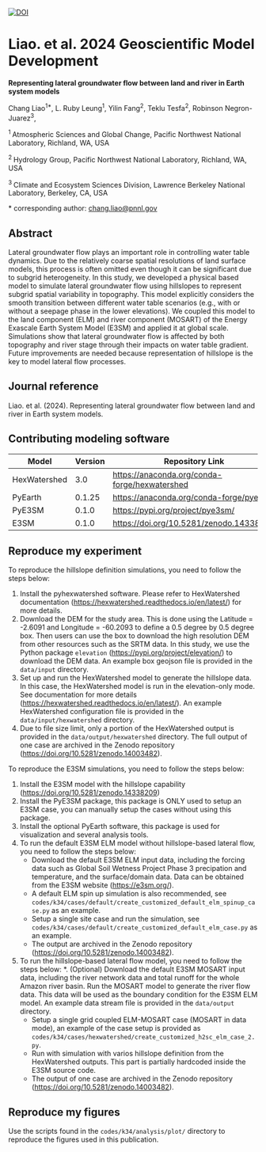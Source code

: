 [![DOI](https://zenodo.org/badge/DOI/10.5281/zenodo.14003482.svg)](https://doi.org/10.5281/zenodo.14003482)


# Liao. et al. 2024 Geoscientific Model Development

**Representing lateral groundwater flow between land and river in Earth system models**

Chang Liao<sup>1\*</sup>,
L. Ruby Leung<sup>1</sup>,
Yilin Fang<sup>2</sup>,
Teklu Tesfa<sup>2</sup>,
Robinson Negron-Juarez<sup>3</sup>,

<sup>1 </sup> Atmospheric Sciences and Global Change, Pacific Northwest National Laboratory, Richland, WA, USA

<sup>2 </sup> Hydrology Group, Pacific Northwest National Laboratory, Richland, WA, USA

<sup>3 </sup> Climate and Ecosystem Sciences Division, Lawrence Berkeley National Laboratory, Berkeley, CA, USA

\* corresponding author:  chang.liao@pnnl.gov

## Abstract

Lateral groundwater flow plays an important role in controlling water table dynamics. Due to the relatively coarse spatial resolutions of land surface models, this process is often omitted even though it can be significant due to subgrid heterogeneity. In this study, we developed a physical based model to simulate lateral groundwater flow using hillslopes to represent subgrid spatial variability in topography. This model explicitly considers the smooth transition between different water table scenarios (e.g., with or without a seepage phase in the lower elevations). We coupled this model to the land component (ELM) and river component (MOSART) of the Energy Exascale Earth System Model (E3SM) and applied it at global scale. Simulations show that lateral groundwater flow is affected by both topography and river stage through their impacts on water table gradient. Future improvements are needed because representation of hillslope is the key to model lateral flow processes.

## Journal reference
Liao. et al. (2024). Representing lateral groundwater flow between land and river in Earth system models.

## Contributing modeling software

| Model | Version | Repository Link | DOI |
|-------|---------|-----------------|-----|
| HexWatershed | 3.0 | https://anaconda.org/conda-forge/hexwatershed | doi.org/10.5281/zenodo.6425881 |
| PyEarth | 0.1.25 | https://anaconda.org/conda-forge/pyearth | doi.org/10.5281/zenodo.6368652 |
| PyE3SM | 0.1.0 | https://pypi.org/project/pye3sm/ | doi.org/10.5281/zenodo.7591982 |
| E3SM | 0.1.0 | https://doi.org/10.5281/zenodo.14338209 |  |

## Reproduce my experiment

To reproduce the hillslope definition simulations, you need to follow the steps below:

1. Install the pyhexwatershed software. Please refer to HexWatershed documentation (https://hexwatershed.readthedocs.io/en/latest/) for more details.
2. Download the DEM for the study area. This is done using the Latitude = -2.6091 and Longitude = -60.2093 to define a 0.5 degree by 0.5 degree box. Then users can use the box to download the high resolution DEM from other resources such as the SRTM data. In this study, we use the Python package `elevation` (https://pypi.org/project/elevation/) to download the DEM data. An example box geojson file is provided in the `data/input` directory.
3. Set up and run the HexWatershed model to generate the hillslope data. In this case, the HexWatershed model is run in the elevation-only mode. See documentation for more details (https://hexwatershed.readthedocs.io/en/latest/). An example HexWatershed configuration file is provided in the `data/input/hexwatershed` directory.
4. Due to file size limit, only a portion of the HexWatershed output is provided in the `data/output/hexwatershed` directory. The full output of one case are archived in the Zenodo repository (https://doi.org/10.5281/zenodo.14003482).

To reproduce the E3SM simulations, you need to follow the steps below:
1. Install the E3SM model with the hillslope capability (https://doi.org/10.5281/zenodo.14338209)
2. Install the PyE3SM package, this package is ONLY used to setup an E3SM case, you can manually setup the cases without using this package.
3. Install the optional PyEarth software, this package is used for visualization and several analysis tools.
4. To run the default E3SM ELM model without hillslope-based lateral flow, you need to follow the steps below:
    * Download the default E3SM ELM input data, including the forcing data such as Global Soil Wetness Project Phase 3 precipation and temperature, and the surface/domain data. Data can be obtained from the E3SM website (https://e3sm.org/).
    * A default ELM spin up simulation is also recommended, see `codes/k34/cases/default/create_customized_default_elm_spinup_case.py` as an example.
    * Setup a single site case and run the simulation, see `codes/k34/cases/default/create_customized_default_elm_case.py` as an example.
    * The output are archived in the Zenodo repository (https://doi.org/10.5281/zenodo.14003482).
5. To run the hillslope-based lateral flow model, you need to follow the steps below:
    *. (Optional) Download the default E3SM MOSART input data, including the river network data and total runoff for the whole Amazon river basin. Run the MOSART model to generate the river flow data. This data will be used as the boundary condition for the E3SM ELM model. An example data stream file is provided in the `data/output` directory.
    * Setup a single grid coupled ELM-MOSART case (MOSART in data mode), an example of the case setup is provided as `codes/k34/cases/hexwatershed/create_customized_h2sc_elm_case_2.py`.
    * Run with simulation with varios hillslope definition from the HexWatershed outputs. This part is partially hardcoded inside the E3SM source code.
    * The output of one case are archived in the Zenodo repository (https://doi.org/10.5281/zenodo.14003482).

## Reproduce my figures

Use the scripts found in the `codes/k34/analysis/plot/` directory to reproduce the figures used in this publication.